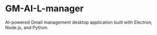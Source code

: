 # GM-AI-L-manager
AI-powered Gmail management desktop application built with Electron, Node.js, and Python.
